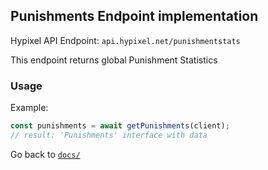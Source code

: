 ## Punishments Endpoint implementation

Hypixel API Endpoint: `api.hypixel.net/punishmentstats`

This endpoint returns global Punishment Statistics

### Usage

Example:
```ts
const punishments = await getPunishments(client);
// result: 'Punishments' interface with data
```


Go back to [`docs/`](../README.md)
